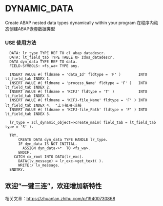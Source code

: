 # DYNAMIC_DATA
Create ABAP nested data types dynamically within your program
在程序内动态创建ABAP嵌套数据类型

### USE 使用方法 

```ABAP
  DATA: lr_type TYPE REF TO cl_abap_datadescr.
  DATA: lt_field_tab TYPE TABLE OF zdos_datadescr.
  DATA dyn_data TYPE REF TO data.
  FIELD-SYMBOLS: <fs_wa> TYPE any.
  
  INSERT VALUE #( fldname = 'data_Id' fldtype = 'F' )        INTO lt_field_tab INDEX 1.
  INSERT VALUE #( fldname = 'process_Name' fldtype = 'F' )   INTO lt_field_tab INDEX 2.
  INSERT VALUE #( fldname = 'KCFJ' fldtype = 'T' )           INTO lt_field_tab INDEX 3.
  INSERT VALUE #( fldname = 'KCFJ-file_Name' fldtype = 'F' ) INTO lt_field_tab INDEX 4.  "上下级用-连接
  INSERT VALUE #( fldname = 'KCFJ-file_Path' fldtype = 'F' ) INTO lt_field_tab INDEX 5.
  
  lr_type = zcl_dynamic_object=>create_main( field_tab = lt_field_tab  type = 'S' ).
  
  TRY.
      CREATE DATA dyn_data TYPE HANDLE lr_type.
      IF dyn_data IS NOT INITIAL.
        ASSIGN dyn_data->*  TO <fs_wa>.
      ENDIF.
    CATCH cx_root INTO DATA(lr_exc).
      DATA(lv_message) = lr_exc->get_text( ).
      WRITE:/ lv_message.
  ENDTRY.
```

## 欢迎“一键三连”，欢迎增加新特性


相关文章：https://zhuanlan.zhihu.com/p/19400730868
